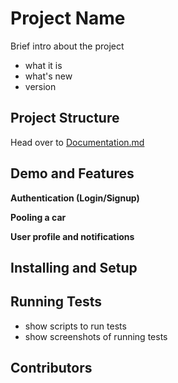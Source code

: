 # Project Name

Brief intro about the project

- what it is
- what's new
- version

## Project Structure

Head over to [Documentation.md](./Doc.md)

## Demo and Features

**Authentication (Login/Signup)**

**Pooling a car**

**User profile and notifications**

## Installing and Setup

## Running Tests

- show scripts to run tests
- show screenshots of running tests

## Contributors
